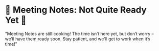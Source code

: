 # 📝 Meeting Notes: Not Quite Ready Yet 🚧
"Meeting Notes are still cooking! The time isn’t here yet, but don’t worry – we’ll have them ready soon. Stay patient, and we'll get to work when it’s time!"
